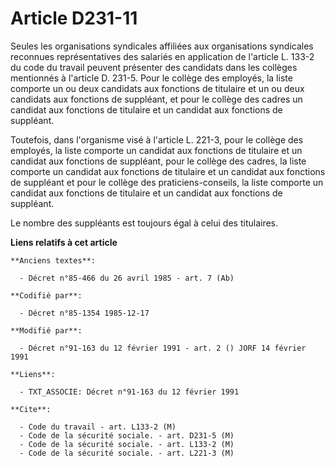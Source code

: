 # Article D231-11

Seules les organisations syndicales affiliées aux organisations syndicales reconnues représentatives des salariés en
application de l'article L. 133-2 du code du travail peuvent présenter des candidats dans les collèges mentionnés à l'article
D. 231-5. Pour le collège des employés, la liste comporte un ou deux candidats aux fonctions de titulaire et un ou deux
candidats aux fonctions de suppléant, et pour le collège des cadres un candidat aux fonctions de titulaire et un candidat aux
fonctions de suppléant. 

Toutefois, dans l'organisme visé à l'article L. 221-3, pour le collège des employés, la liste comporte un candidat aux
fonctions de titulaire et un candidat aux fonctions de suppléant, pour le collège des cadres, la liste comporte un candidat
aux fonctions de titulaire et un candidat aux fonctions de suppléant et pour le collège des praticiens-conseils, la liste
comporte un candidat aux fonctions de titulaire et un candidat aux fonctions de suppléant.

Le nombre des suppléants est toujours égal à celui des titulaires.

**Liens relatifs à cet article**

	**Anciens textes**:

	  - Décret n°85-466 du 26 avril 1985 - art. 7 (Ab)

	**Codifié par**:

	  - Décret n°85-1354 1985-12-17

	**Modifié par**:

	  - Décret n°91-163 du 12 février 1991 - art. 2 () JORF 14 février 1991

	**Liens**:

	  - TXT_ASSOCIE: Décret n°91-163 du 12 février 1991

	**Cite**:

	  - Code du travail - art. L133-2 (M)
	  - Code de la sécurité sociale. - art. D231-5 (M)
	  - Code de la sécurité sociale. - art. L133-2 (M)
	  - Code de la sécurité sociale. - art. L221-3 (M)
